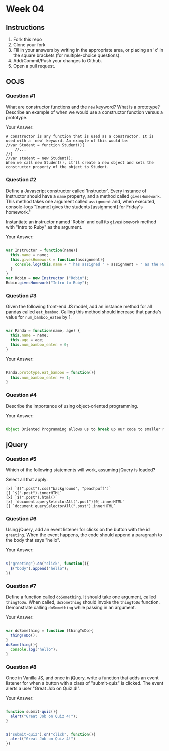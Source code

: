 # Week 04

## Instructions

1. Fork this repo
2. Clone your fork
3. Fill in your answers by writing in the appropriate area, or placing an 'x' in
the square brackets (for multiple-choice questions).
4. Add/Commit/Push your changes to Github.
5. Open a pull request.

## OOJS

### Question #1

What are constructor functions and the `new` keyword? What is a prototype? Describe an example of when we would use a constructor function versus a prototype.

Your Answer:
```
A constructor is any function that is used as a constructor. It is used with a 'new' keyword. An example of this would be:
//var Student = function Student(){
    //...
//}
//var student = new Student();
When we call new Student(), it'll create a new object and sets the constructor property of the object to Student.

```

### Question #2

Define a Javascript constructor called 'Instructor'. Every instance of Instructor should have a `name` property, and a method called `givesHomework`. This method takes one argument called `assignment` and, when executed, console-logs "[name] gives the students [assignment] for Friday's homework."

Instantiate an instructor named 'Robin' and call its `givesHomework` method with "Intro to Ruby" as the argument.

Your Answer:

```js

var Instructor = function(name){   
  this.name = name;   
  this.givesHomework = function(assignment){
    console.log(this.name + " has assigned " + assignment + " as the HW for week 4.")
  }
}
var Robin = new Instructor ("Robin");
Robin.givesHomework("Intro to Ruby");


```
### Question #3

Given the following front-end JS model, add an instance method for all pandas called `eat_bamboo`. Calling this method should increase that panda's value for `num_bamboo_eaten` by 1.

```js

var Panda = function(name, age) {
  this.name = name;
  this.age = age;
  this.num_bamboo_eaten = 0;
}
```
Your Answer:
```js

Panda.prototype.eat_bamboo = function(){
  this.num_bamboo_eaten += 1;
}

```

### Question #4

Describe the importance of using object-oriented programming.

Your Answer:
```js

Object Oriented Programming allows us to break up our code to smaller manageable processes that operate and function in unison. This also allows us to test and maintain smaller parts of the code making it easier to focus on specific parts separately.

```

## jQuery

### Question #5

Which of the following statements will work, assuming jQuery is loaded?

Select all that apply:
```
[x] `$(".post").css("background", "peachpuff")`
[] `$(".post").innerHTML`
[x] `$(".post").html()`
[x] `document.querySelectorAll(".post")[0].innerHTML`
[] `document.querySelectorAll(".post").innerHTML`
```

### Question #6

Using jQuery, add an event listener for clicks on the button with the id
`greeting`. When the event happens, the code should append a paragraph to the
body that says "hello".

Your Answer:
```js

$("greeting").on("click", function(){
  $("body").append("hello");
})

```

### Question #7

Define a function called `doSomething`. It should take one argument, called
`thingToDo`. When called, `doSomething` should invoke the `thingToDo` function. Demonstrate calling `doSomething` while passing in an argument.

Your Answer:
```js

var doSomething = function (thingToDo){
  thingToDo();
}
doSomething(){
  console.log("hello");
}

```

### Question #8

Once in Vanilla JS, and once in jQuery, write a function that adds an event listener for when a button with a class of "submit-quiz" is clicked. The event alerts a user "Great Job on Quiz 4!".

Your Answer:
```js

function submit-quiz(){
  alert("Great Job on Quiz 4!");
}


$("submit-quiz").on("click", function(){
  alert("Great Job on Quiz 4!")
})

```
